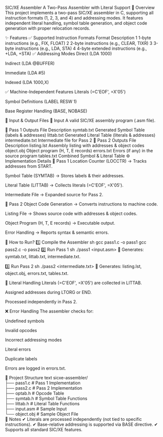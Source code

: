 SIC/XE Assembler
A Two-Pass Assembler with Literal Support
📌 Overview
This project implements a two-pass SIC/XE assembler in C, supporting all instruction formats (1, 2, 3, and 4) and addressing modes. It features independent literal handling, symbol table generation, and object code generation with proper relocation records.

✨ Features
✅ Supported Instruction Formats
Format	Description
1	1-byte instructions (e.g., FIX, FLOAT)
2	2-byte instructions (e.g., CLEAR, TIXR)
3	3-byte instructions (e.g., LDA, STA)
4	4-byte extended instructions (e.g., +LDA, +STA)
✅ Addressing Modes
Direct (LDA 1000)

Indirect (LDA @BUFFER)

Immediate (LDA #5)

Indexed (LDA 1000,X)


✅ Machine-Independent Features
Literals (=C'EOF', =X'05')

Symbol Definitions (LABEL RESW 1)

Base Register Handling (BASE, NOBASE)

📂 Input & Output Files
🔹 Input
A valid SIC/XE assembly program (.asm file).

🔹 Pass 1 Outputs
File	Description
symtab.txt	Generated Symbol Table (labels & addresses)
littab.txt	Generated Literal Table (literals & addresses)
intermediate.txt	Intermediate file for Pass 2
🔹 Pass 2 Outputs
File	Description
listing.lst	Assembly listing with addresses & object codes
object.obj	Object program (H, T, E records)
errors.txt	Errors (if any) in the source program
tables.txt	Combined Symbol & Literal Table
⚙️ Implementation Details
🔧 Pass 1
Location Counter (LOCCTR) → Tracks addresses from START.

Symbol Table (SYMTAB) → Stores labels & their addresses.

Literal Table (LITTAB) → Collects literals (=C'EOF', =X'05').

Intermediate File → Expanded source for Pass 2.

🔧 Pass 2
Object Code Generation → Converts instructions to machine code.

Listing File → Shows source code with addresses & object codes.

Object Program (H, T, E records) → Executable output.

Error Handling → Reports syntax & semantic errors.

🚀 How to Run?
1️⃣ Compile the Assembler
sh
gcc pass1.c -o pass1
gcc pass2.c -o pass2
2️⃣ Run Pass 1
sh
./pass1 <input.asm>
📌 Generates: symtab.txt, littab.txt, intermediate.txt.

3️⃣ Run Pass 2
sh
./pass2 <intermediate.txt>
📌 Generates: listing.lst, object.obj, errors.txt, tables.txt.

📌 Literal Handling
Literals (=C'EOF', =X'05') are collected in LITTAB.

Assigned addresses during LTORG or END.

Processed independently in Pass 2.

❌ Error Handling
The assembler checks for:

Undefined symbols

Invalid opcodes

Incorrect addressing modes

Literal errors

Duplicate labels

Errors are logged in errors.txt.

📁 Project Structure
text
sicxe-assembler/  
├── pass1.c           # Pass 1 Implementation  
├── pass2.c           # Pass 2 Implementation  
├── optab.h           # Opcode Table  
├── symtab.h          # Symbol Table Functions  
├── littab.h          # Literal Table Functions  
├── input.asm         # Sample Input  
└── object.obj        # Sample Object File  
📜 Notes
✔ Literals are processed independently (not tied to specific instructions).
✔ Base-relative addressing is supported via BASE directive.
✔ Supports all standard SIC/XE features.


